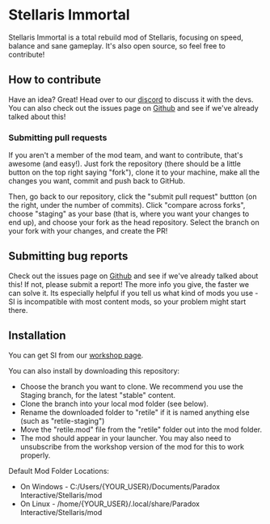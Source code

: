 # Stellaris Immortal
 
Stellaris Immortal is a total rebuild mod of Stellaris, focusing on speed, balance and sane gameplay. It's also open source, so feel free to contribute!
 
## How to contribute
 
Have an idea? Great! Head over to our [discord](https://discord.gg/Jty9qk8) to discuss it with the devs. You can also check out the issues page on [Github](https://github.com/gebnar/retile/issues) and see if we've already talked about this!

### Submitting pull requests
If you aren't a member of the mod team, and want to contribute, that's awesome (and easy!). Just fork the repository (there should be a little button on the top right saying "fork"), clone it to your machine, make all the changes you want, commit and push back to GitHub.

Then, go back to our repository, click the "submit pull request" buttton (on the right, under the number of commits). Click "compare across forks", choose "staging" as your base (that is, where you want your changes to end up), and choose your fork as the head repository. Select the branch on your fork with your changes, and create the PR!

## Submitting bug reports
 
Check out the issues page on [Github](https://github.com/gebnar/retile/issues) and see if we've already talked about this! If not, please submit a report! The more info you give, the faster we can solve it. Its especially helpful if you tell us what kind of mods you use - SI is incompatible with most content mods, so your problem might start there.
 
 ## Installation

You can get SI from our [workshop page](https://steamcommunity.com/sharedfiles/filedetails/?id=1891758612).
 
You can also install by downloading this repository:
 
 - Choose the branch you want to clone. We recommend you use the Staging branch, for the latest "stable" content.
 - Clone the branch into your local mod folder (see below).
 - Rename the downloaded folder to "retile" if it is named anything else (such as "retile-staging")
 - Move the "retile.mod" file from the "retile" folder out into the mod folder.
 - The mod should appear in your launcher. You may also need to unsubscribe from the workshop version of the mod for this to work properly.

Default Mod Folder Locations:
 
 - On Windows - C:/Users/{YOUR_USER}/Documents/Paradox Interactive/Stellaris/mod
 - On Linux - /home/{YOUR_USER}/.local/share/Paradox Interactive/Stellaris/mod
